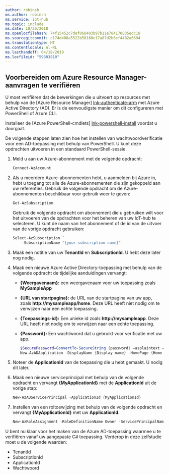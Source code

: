 ```yaml
---
author: robinsh
ms.author: robinsh
ms.service: iot-hub
ms.topic: include
ms.date: 10/26/2018
ms.openlocfilehash: 74f15452c7def068403b97b11e784170835edc18
ms.sourcegitcommit: c174d408a5522b58160e17a87d2b6ef4482a6694
ms.translationtype: HT
ms.contentlocale: nl-NL
ms.lasthandoff: 04/18/2019
ms.locfileid: "59803810"
---
```

## <a name="prepare-to-authenticate-azure-resource-manager-requests"></a>Voorbereiden om Azure Resource Manager-aanvragen te verifiëren
U moet verifiëren dat de bewerkingen die u uitvoert op resources met behulp van de [Azure Resource Manager] [ lnk-authenticate-arm] met Azure Active Directory (AD). Er is de eenvoudigste manier om dit configureren met PowerShell of Azure CLI.

Installeer de [Azure PowerShell-cmdlets] [ lnk-powershell-install] voordat u doorgaat.

De volgende stappen laten zien hoe het instellen van wachtwoordverificatie voor een AD-toepassing met behulp van PowerShell. U kunt deze opdrachten uitvoeren in een standaard PowerShell-sessie.

1. Meld u aan uw Azure-abonnement met de volgende opdracht:

    ```powershell
    Connect-AzAccount
    ```

1. Als u meerdere Azure-abonnementen hebt, u aanmelden bij Azure in, hebt u toegang tot alle de Azure-abonnementen die zijn gekoppeld aan uw referenties. Gebruik de volgende opdracht om de Azure-abonnementen beschikbaar voor gebruik weer te geven:

    ```powershell
    Get-AzSubscription
    ```

    Gebruik de volgende opdracht om abonnement die u gebruiken wilt voor het uitvoeren van de opdrachten voor het beheren van uw IoT-hub te selecteren. U kunt de naam van het abonnement of de id van de uitvoer van de vorige opdracht gebruiken:

    ```powershell
    Select-AzSubscription `
        -SubscriptionName "{your subscription name}"
    ```

2. Maak een notitie van uw **TenantId** en **SubscriptionId**. U hebt deze later nog nodig.
3. Maak een nieuwe Azure Active Directory-toepassing met behulp van de volgende opdracht de tijdelijke aanduidingen vervangt:
   
   * **{Weergavenaam}:** een weergavenaam voor uw toepassing zoals **MySampleApp**
   * **{URL van startpagina}:** de URL van de startpagina van uw app, zoals **http:\//mysampleapp/home**. Deze URL heeft niet nodig om te verwijzen naar een echte toepassing.
   * **{Toepassings-id}:** Een unieke id zoals **http:\//mysampleapp**. Deze URL heeft niet nodig om te verwijzen naar een echte toepassing.
   * **{Password}:** Een wachtwoord dat u gebruikt voor verificatie met uw app.
     
     ```powershell
     $SecurePassword=ConvertTo-SecureString {password} –asplaintext –force
     New-AzADApplication -DisplayName {Display name} -HomePage {Home page URL} -IdentifierUris {Application identifier} -Password $SecurePassword
     ```
4. Noteer de **ApplicationId** van de toepassing die u hebt gemaakt. U nodig dit later.
5. Maak een nieuwe serviceprincipal met behulp van de volgende opdracht en vervangt **{MyApplicationId}** met de **ApplicationId** uit de vorige stap:
   
    ```powershell
    New-AzADServicePrincipal -ApplicationId {MyApplicationId}
    ```
6. Instellen van een roltoewijzing met behulp van de volgende opdracht en vervangt **{MyApplicationId}** met uw **ApplicationId**.
   
    ```powershell
    New-AzRoleAssignment -RoleDefinitionName Owner -ServicePrincipalName {MyApplicationId}
    ```

U bent nu klaar voor het maken van de Azure AD-toepassing waarmee u te verifiëren vanaf uw aangepaste C# toepassing. Verderop in deze zelfstudie moet u de volgende waarden:

* TenantId
* SubscriptionId
* ApplicationId
* Wachtwoord

[lnk-authenticate-arm]: https://msdn.microsoft.com/library/azure/dn790557.aspx
[lnk-powershell-install]: /powershell/azure/install-Az-ps
